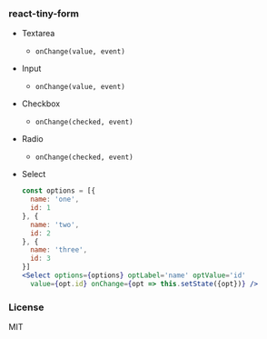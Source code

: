
### react-tiny-form

* Textarea
  - `onChange(value, event)`

* Input
  - `onChange(value, event)`

* Checkbox
  - `onChange(checked, event)`

* Radio
  - `onChange(checked, event)`

* Select
  ```jsx
  const options = [{
    name: 'one',
    id: 1
  }, {
    name: 'two',
    id: 2
  }, {
    name: 'three',
    id: 3
  }]
  <Select options={options} optLabel='name' optValue='id'
    value={opt.id} onChange={opt => this.setState({opt})} />
  ```

### License
MIT
